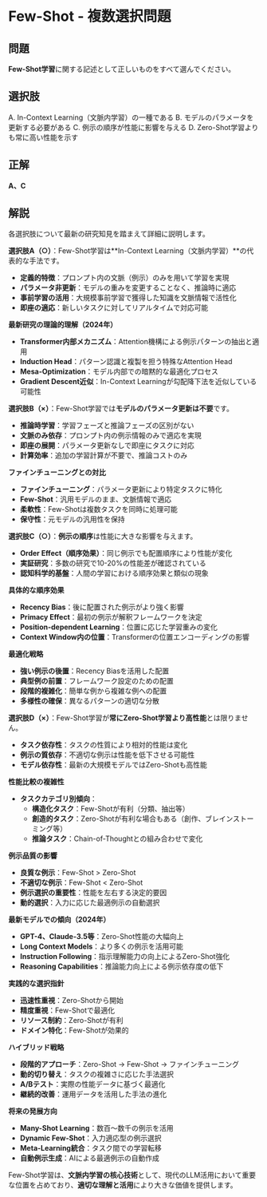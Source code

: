 # Few-Shot - 複数選択問題

## 問題
**Few-Shot学習**に関する記述として正しいものをすべて選んでください。

## 選択肢
A. In-Context Learning（文脈内学習）の一種である
B. モデルのパラメータを更新する必要がある
C. 例示の順序が性能に影響を与える
D. Zero-Shot学習よりも常に高い性能を示す

## 正解
**A、C**

## 解説
各選択肢について最新の研究知見を踏まえて詳細に説明します。

**選択肢A（○）**：Few-Shot学習は**In-Context Learning（文脈内学習）**の代表的な手法です。
- **定義的特徴**：プロンプト内の文脈（例示）のみを用いて学習を実現
- **パラメータ非更新**：モデルの重みを変更することなく、推論時に適応
- **事前学習の活用**：大規模事前学習で獲得した知識を文脈情報で活性化
- **即座の適応**：新しいタスクに対してリアルタイムで対応可能

**最新研究の理論的理解（2024年）**
- **Transformer内部メカニズム**：Attention機構による例示パターンの抽出と適用
- **Induction Head**：パターン認識と複製を担う特殊なAttention Head
- **Mesa-Optimization**：モデル内部での暗黙的な最適化プロセス
- **Gradient Descent近似**：In-Context Learningが勾配降下法を近似している可能性

**選択肢B（×）**：Few-Shot学習では**モデルのパラメータ更新は不要**です。
- **推論時学習**：学習フェーズと推論フェーズの区別がない
- **文脈のみ依存**：プロンプト内の例示情報のみで適応を実現
- **即座の展開**：パラメータ更新なしで即座にタスクに対応
- **計算効率**：追加の学習計算が不要で、推論コストのみ

**ファインチューニングとの対比**
- **ファインチューニング**：パラメータ更新により特定タスクに特化
- **Few-Shot**：汎用モデルのまま、文脈情報で適応
- **柔軟性**：Few-Shotは複数タスクを同時に処理可能
- **保守性**：元モデルの汎用性を保持

**選択肢C（○）**：**例示の順序**は性能に大きな影響を与えます。
- **Order Effect（順序効果）**：同じ例示でも配置順序により性能が変化
- **実証研究**：多数の研究で10-20%の性能差が確認されている
- **認知科学的基盤**：人間の学習における順序効果と類似の現象

**具体的な順序効果**
- **Recency Bias**：後に配置された例示がより強く影響
- **Primacy Effect**：最初の例示が解釈フレームワークを決定
- **Position-dependent Learning**：位置に応じた学習重みの変化
- **Context Window内の位置**：Transformerの位置エンコーディングの影響

**最適化戦略**
- **強い例示の後置**：Recency Biasを活用した配置
- **典型例の前置**：フレームワーク設定のための配置
- **段階的複雑化**：簡単な例から複雑な例への配置
- **多様性の確保**：異なるパターンの適切な分散

**選択肢D（×）**：Few-Shot学習が**常にZero-Shot学習より高性能**とは限りません。
- **タスク依存性**：タスクの性質により相対的性能は変化
- **例示の質依存**：不適切な例示は性能を低下させる可能性
- **モデル依存性**：最新の大規模モデルではZero-Shotも高性能

**性能比較の複雑性**
- **タスクカテゴリ別傾向**：
  - **構造化タスク**：Few-Shotが有利（分類、抽出等）
  - **創造的タスク**：Zero-Shotが有利な場合もある（創作、ブレインストーミング等）
  - **推論タスク**：Chain-of-Thoughtとの組み合わせで変化

**例示品質の影響**
- **良質な例示**：Few-Shot > Zero-Shot
- **不適切な例示**：Few-Shot < Zero-Shot
- **例示選択の重要性**：性能を左右する決定的要因
- **動的選択**：入力に応じた最適例示の自動選択

**最新モデルでの傾向（2024年）**
- **GPT-4、Claude-3.5等**：Zero-Shot性能の大幅向上
- **Long Context Models**：より多くの例示を活用可能
- **Instruction Following**：指示理解能力の向上によるZero-Shot強化
- **Reasoning Capabilities**：推論能力向上による例示依存度の低下

**実践的な選択指針**
- **迅速性重視**：Zero-Shotから開始
- **精度重視**：Few-Shotで最適化
- **リソース制約**：Zero-Shotが有利
- **ドメイン特化**：Few-Shotが効果的

**ハイブリッド戦略**
- **段階的アプローチ**：Zero-Shot → Few-Shot → ファインチューニング
- **動的切り替え**：タスクの複雑さに応じた手法選択
- **A/Bテスト**：実際の性能データに基づく最適化
- **継続的改善**：運用データを活用した手法の進化

**将来の発展方向**
- **Many-Shot Learning**：数百〜数千の例示を活用
- **Dynamic Few-Shot**：入力適応型の例示選択
- **Meta-Learning統合**：タスク間での学習転移
- **自動例示生成**：AIによる最適例示の自動作成

Few-Shot学習は、**文脈内学習の核心技術**として、現代のLLM活用において重要な位置を占めており、**適切な理解と活用**により大きな価値を提供します。 
